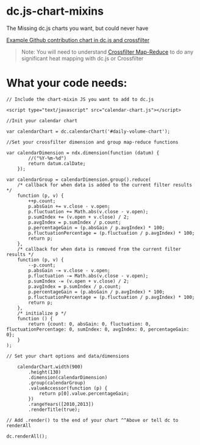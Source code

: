 dc.js-chart-mixins
==================

The Missing dc.js charts you want, but could never have

[Example Github contribution chart in dc.js and crossfilter](http://bwinchester.github.io/dc.js-chart-mixins/)

> Note: You will need to understand [Crossfilter Map-Reduce](https://github.com/square/crossfilter/wiki/API-Reference#group-map-reduce) to do any significant heat mapping with dc.js or Crossfilter

What your code needs:
==================

```
// Include the chart-mixin JS you want to add to dc.js

<script type="text/javascript" src="calendar-chart.js"></script>
```

```
//Init your calendar chart

var calendarChart = dc.calendarChart('#daily-volume-chart');
```

```
//Set your crossfilter dimension and group map-reduce functions

var calendarDimension = ndx.dimension(function (datum) {
        //("%Y-%m-%d")
        return datum.calDate;
    });

var calendarGroup = calendarDimension.group().reduce(
    /* callback for when data is added to the current filter results */
    function (p, v) {
        ++p.count;
        p.absGain += v.close - v.open;
        p.fluctuation += Math.abs(v.close - v.open);
        p.sumIndex += (v.open + v.close) / 2;
        p.avgIndex = p.sumIndex / p.count;
        p.percentageGain = (p.absGain / p.avgIndex) * 100;
        p.fluctuationPercentage = (p.fluctuation / p.avgIndex) * 100;
        return p;
    },
    /* callback for when data is removed from the current filter results */
    function (p, v) {
        --p.count;
        p.absGain -= v.close - v.open;
        p.fluctuation -= Math.abs(v.close - v.open);
        p.sumIndex -= (v.open + v.close) / 2;
        p.avgIndex = p.sumIndex / p.count;
        p.percentageGain = (p.absGain / p.avgIndex) * 100;
        p.fluctuationPercentage = (p.fluctuation / p.avgIndex) * 100;
        return p;
    },
    /* initialize p */
    function () {
        return {count: 0, absGain: 0, fluctuation: 0, fluctuationPercentage: 0, sumIndex: 0, avgIndex: 0, percentageGain: 0};
    }
);
```

```
// Set your chart options and data/dimensions

    calendarChart.width(900)
        .height(130)
        .dimension(calendarDimension)
        .group(calendarGroup)
        .valueAccessor(function (p) {
            return p[0].value.percentageGain;
        })
        .rangeYears([2010,2013])
        .renderTitle(true);

```

```
// Add .render() to the end of your chart ^^Above or tell dc to renderAll

dc.renderAll();
```
